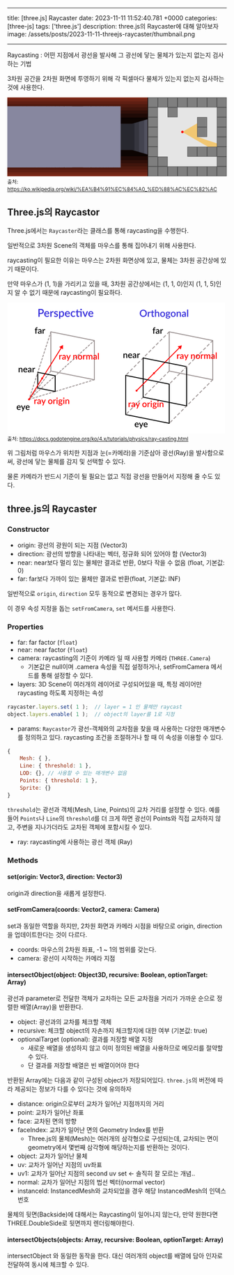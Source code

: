 

---
title: [three.js] Raycaster
date: 2023-11-11 11:52:40.781 +0000
categories: [three-js]
tags: ['three.js']
description: three.js의 Raycaster에 대해 알아보자
image: /assets/posts/2023-11-11-threejs-raycaster/thumbnail.png

---

Raycasting : 어떤 지점에서 광선을 발사해 그 광선에 닿는 물체가 있는지 없는지 검사하는 기법

3차원 공간을 2차원 화면에 투영하기 위해 각 픽셀마다 물체가 있는지 없는지 검사하는 것에 사용한다.

![](/assets/posts/2023-11-11-threejs-raycaster/img0.png)
<small>출처: https://ko.wikipedia.org/wiki/%EA%B4%91%EC%84%A0_%ED%88%AC%EC%82%AC</small>


## Three.js의 Raycastor

Three.js에서는 `Raycaster`라는 클래스를 통해 raycasting을 수행한다.

일반적으로 3차원 Scene의 객체를 마우스를 통해 집어내기 위해 사용한다.

raycasting이 필요한 이유는 마우스는 2차원 화면상에 있고, 물체는 3차원 공간상에 있기 때문이다.

만약 마우스가 (1, 1)을 가리키고 있을 때, 3차원 공간상에서는 (1, 1, 0)인지 (1, 1, 5)인지 알 수 없기 때문에 raycasting이 필요하다.

![](/assets/posts/2023-11-11-threejs-raycaster/img1.png)
<small>출처: https://docs.godotengine.org/ko/4.x/tutorials/physics/ray-casting.html</small>

위 그림처럼 마우스가 위치한 지점과 눈(=카메라)을 기준삼아 광선(Ray)을 발사함으로써, 광선에 닿는 물체를 감지 및 선택할 수 있다.

물론 카메라가 반드시 기준이 될 필요는 없고 직접 광선을 만들어서 지정해 줄 수도 있다.

## three.js의 Raycaster

### Constructor

- origin: 광선의 광원이 되는 지점 (Vector3)
- direction: 광선의 방향을 나타내는 벡터, 정규화 되어 있어야 함 (Vector3)
- near: near보다 멀리 있는 물체만 결과로 반환, 0보다 작을 수 없음 (float, 기본값: 0)
- far: far보다 가까이 있는 물체만 결과로 반환(float, 기본값: INF)

일반적으로 `origin`, `direction` 모두 동적으로 변경되는 경우가 많다.

이 경우 속성 지정을 돕는 `setFromCamera`, `set` 메서드를 사용한다.

### Properties
- far: far factor (`float`)
- near: near factor (`float`)
- camera: raycasting의 기준이 카메라 일 때 사용할 카메라 (`THREE.Camera`)
  - 기본값은 null이며 .camera 속성을 직접 설정하거나, setFromCamera 메서드를 통해 설정할 수 있다.
- layers: 3D Scene이 여러개의 레이어로 구성되어있을 때, 특정 레이어만 raycasting 하도록 지정하는 속성

```javascript
raycaster.layers.set( 1 );  // layer = 1 인 물체만 raycast
object.layers.enable( 1 );  // object의 layer를 1로 지정
```

- params: `Raycastor`가 광선-객체와의 교차점을 찾을 때 사용하는 다양한 매개변수를 정의하고 있다. raycasting 조건을 조절하거나 할 때 이 속성을 이용할 수 있다.

```javascript
{ 
	Mesh: { },
	Line: { threshold: 1 },
	LOD: {}, // 사용할 수 있는 매개변수 없음
	Points: { threshold: 1 },
	Sprite: {} 
}
```
`threshold`는 광선과 객체(Mesh, Line, Points)의 교차 거리를 설정할 수 있다. 
예를 들어 `Points`나 `Line`의 `threshold`를 더 크게 하면 광선이 Points와 직접 교차하지 않고, 주변을 지나가더라도 교차된 객체에 포함시킬 수 있다.

- ray: raycasting에 사용하는 광선 객체 (Ray)

### Methods

#### set(origin: Vector3, direction: Vector3)

origin과 direction을 새롭게 설정한다.

#### setFromCamera(coords: Vector2, camera: Camera)

set과 동일한 역할을 하지만, 2차원 화면과 카메라 시점을 바탕으로 origin, direction을 업데이트한다는 것이 다르다. 

- coords: 마우스의 2차원 좌표, -1 ~ 1의 범위를 갖는다.
- camera: 광선이 시작하는 카메라 지점

#### intersectObject(object: Object3D, recursive: Boolean, optionTarget: Array)

광선과 parameter로 전달한 객체가 교차하는 모든 교차점을 거리가 가까운 순으로 정렬한 배열(Array)을 반환한다. 

- object: 광선과의 교차를 체크할 객체
- recursive: 체크할 object의 자손까지 체크할지에 대한 여부 (기본값: true)
- optionalTarget (optional): 결과를 저장할 배열 지정
  - 새로운 배열을 생성하지 않고 이미 정의된 배열을 사용하므로 메모리를 절약할 수 있다.
  - 단 결과를 저장할 배열은 빈 배열이어야 한다

반환된 Array에는 다음과 같이 구성된 object가 저장되어있다.
`three.js`의 버전에 따라 제공되는 정보가 다를 수 있다는 것에 유의하자

- distance: origin으로부터 교차가 일어난 지점까지의 거리
- point: 교차가 일어난 좌표
- face: 교차된 면의 방향
- faceIndex: 교차가 일어난 면의 Geometry Index를 반환
  - Three.js의 물체(Mesh)는 여러개의 삼각형으로 구성되는데, 교차되는 면이 geometry에서 몇번째 삼각형에 해당하는지를 반환하는 것이다.
- object: 교차가 일어난 물체
- uv: 교차가 일어난 지점의 uv좌표
- uv1: 교차가 일어난 지점의 second uv set ← 솔직히 잘 모르는 개념..
- normal: 교차가 일어난 지점의 법선 벡터(normal vector)
- instanceld: InstancedMesh와 교차되었을 경우 해당 InstancedMesh의 인덱스 번호

물체의 뒷면(Backside)에 대해서는 Raycasting이 일어니지 않는다, 만약 원한다면 THREE.DoubleSide로 뒷면까지 렌더링해야한다.

#### intersectObjects(objects: Array, recursive: Boolean, optionTarget: Array)

intersectObject 와 동일한 동작을 한다. 대신 여러개의 object를 배열에 담아 인자로 전달하여 동시에 체크할 수 있다.

        